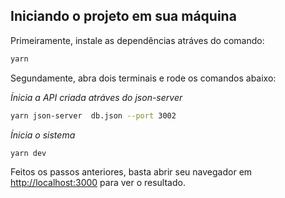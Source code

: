 ## Iniciando o projeto em sua máquina

Primeiramente, instale as dependências atráves do comando:

```bash
yarn
```
Segundamente, abra dois terminais e rode os comandos abaixo: 

*Ínicia a API criada atráves do json-server*
```bash
yarn json-server  db.json --port 3002
```
*Ínicia o sistema*
```bash
yarn dev
```
Feitos os passos anteriores, basta abrir seu navegador em [http://localhost:3000](http://localhost:3000) para ver o resultado.

